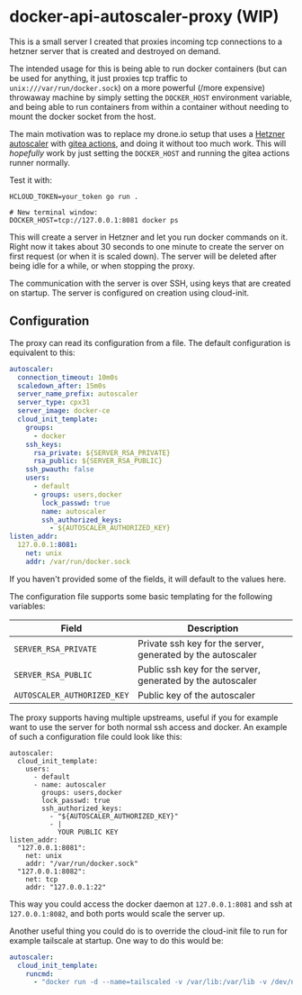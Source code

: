 # docker-api-autoscaler-proxy (WIP)

This is a small server I created that proxies incoming tcp connections to a hetzner server that is created and destroyed on demand.

The intended usage for this is being able to run docker containers (but can be used for anything, it just proxies tcp traffic to `unix:///var/run/docker.sock`) on a more powerful (/more expensive) throwaway machine by simply setting the `DOCKER_HOST` environment variable, and being able to run containers from within a container without needing to mount the docker socket from the host.

The main motivation was to replace my drone.io setup that uses a [Hetzner autoscaler](https://autoscale.drone.io/install/hetzner/) with [gitea actions](https://github.com/go-gitea/gitea/releases/tag/v1.19.0), and doing it without too much work. This will _hopefully_ work by just setting the `DOCKER_HOST` and running the gitea actions runner normally.

Test it with:

```
HCLOUD_TOKEN=your_token go run .

# New terminal window:
DOCKER_HOST=tcp://127.0.0.1:8081 docker ps
```

This will create a server in Hetzner and let you run docker commands on it. Right now it takes about 30 seconds to one minute to create the server on first request (or when it is scaled down). The server will be deleted after being idle for a while, or when stopping the proxy.

The communication with the server is over SSH, using keys that are created on startup. The server is configured on creation using cloud-init.

## Configuration

The proxy can read its configuration from a file. The default configuration is equivalent to this:

```yaml
autoscaler:
  connection_timeout: 10m0s
  scaledown_after: 15m0s
  server_name_prefix: autoscaler
  server_type: cpx31
  server_image: docker-ce
  cloud_init_template:
    groups:
      - docker
    ssh_keys:
      rsa_private: ${SERVER_RSA_PRIVATE}
      rsa_public: ${SERVER_RSA_PUBLIC}
    ssh_pwauth: false
    users:
      - default
      - groups: users,docker
        lock_passwd: true
        name: autoscaler
        ssh_authorized_keys:
          - ${AUTOSCALER_AUTHORIZED_KEY}
listen_addr:
  127.0.0.1:8081:
    net: unix
    addr: /var/run/docker.sock
```

If you haven't provided some of the fields, it will default to the values here.

The configuration file supports some basic templating for the following variables:

| Field                       | Description                                                 |
| --------------------------- | ----------------------------------------------------------- |
| `SERVER_RSA_PRIVATE`        | Private ssh key for the server, generated by the autoscaler |
| `SERVER_RSA_PUBLIC`         | Public ssh key for the server, generated by the autoscaler  |
| `AUTOSCALER_AUTHORIZED_KEY` | Public key of the autoscaler                                |

The proxy supports having multiple upstreams, useful if you for example want to use the server for both normal ssh access and docker. An example of such a configuration file could look like this:

```
autoscaler:
  cloud_init_template:
    users:
      - default
      - name: autoscaler
        groups: users,docker
        lock_passwd: true
        ssh_authorized_keys:
          - "${AUTOSCALER_AUTHORIZED_KEY}"
          - |
            YOUR PUBLIC KEY
listen_addr:
  "127.0.0.1:8081":
    net: unix
    addr: "/var/run/docker.sock"
  "127.0.0.1:8082":
    net: tcp
    addr: "127.0.0.1:22"
```

This way you could access the docker daemon at `127.0.0.1:8081` and ssh at `127.0.0.1:8082`, and both ports would scale the server up.

Another useful thing you could do is to override the cloud-init file to run for example tailscale at startup. One way to do this would be:

```yaml
autoscaler:
  cloud_init_template:
    runcmd:
      - "docker run -d --name=tailscaled -v /var/lib:/var/lib -v /dev/net/tun:/dev/net/tun --network=host --cap-add=NET_ADMIN --cap-add=NET_RAW --env TS_AUTHKEY=YOUR_KEY ghcr.io/tailscale/tailscale:v1.38.3"
```
